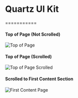 # Quartz UI Kit

===========



#### Top of Page (Not Scrolled)
![Top of Page](https://raw.githubusercontent.com/Polygn/quartz/master/res/i1.png)


#### Top of Page (Scrolled)
![Top of Page Scrolled](https://raw.githubusercontent.com/Polygn/quartz/master/res/i3.png)


#### Scrolled to First Content Section
![First Content Page](https://raw.githubusercontent.com/Polygn/quartz/master/res/i2.png)
